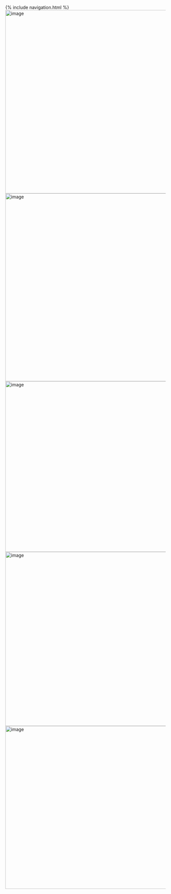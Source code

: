 
{% include navigation.html %}
<img width="574" alt="image" src="https://user-images.githubusercontent.com/69766714/154749608-cb40c260-5f5c-483e-b6bb-c99c691b20d6.png">
<img width="588" alt="image" src="https://user-images.githubusercontent.com/69766714/154749660-5c03f2ec-f449-43bf-b292-8a89a111ba18.png">
<img width="534" alt="image" src="https://user-images.githubusercontent.com/69766714/154749698-596a464a-a5a8-4a77-b2a9-8c0e0f581d25.png">
<img width="545" alt="image" src="https://user-images.githubusercontent.com/69766714/154749740-7726c824-331c-4e88-ad87-b24538c39181.png">
<img width="510" alt="image" src="https://user-images.githubusercontent.com/69766714/154749778-70757ca2-a91c-421a-8b68-ba7864827732.png">

